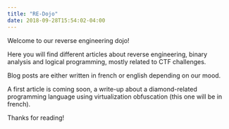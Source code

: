 ```yaml
---
title: "RE-Dojo"
date: 2018-09-28T15:54:02-04:00
---
```


Welcome to our reverse engineering dojo!

Here you will find different articles about reverse engineering, binary analysis and logical programming, mostly related to CTF challenges.

Blog posts are either written in french or english depending on our mood.

A first article is coming soon, a write-up about a diamond-related programming language using virtualization obfuscation (this one will be in french).

Thanks for reading!
